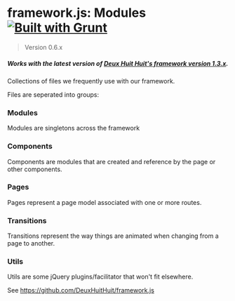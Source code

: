 # framework.js: Modules [![Built with Grunt](https://cdn.gruntjs.com/builtwith.png)](http://gruntjs.com/)

> Version 0.6.x

##### Works with the latest version of [Deux Huit Huit's framework version 1.3.x](https://github.com/DeuxHuitHuit/framework.js).

Collections of files we frequently use with our framework.

Files are seperated into groups:

### Modules

Modules are singletons across the framework

### Components

Components are modules that are created and reference by the page or other components.

### Pages

Pages represent a page model associated with one or more routes.

### Transitions

Transitions represent the way things are animated when changing from a page to another.

### Utils

Utils are some jQuery plugins/facilitator that won't fit elsewhere.

See <https://github.com/DeuxHuitHuit/framework.js>